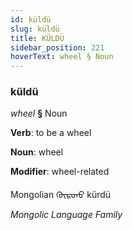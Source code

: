```yaml
---
id: küldü
slug: küldü
title: KÜLDÜ
sidebar_position: 221
hoverText: wheel § Noun
---
```


### küldü

*wheel* **§** Noun

**Verb**: to be a wheel

**Noun**: wheel

**Modifier**: wheel-related

Mongolian ᠬᠦᠷᠳᠦ kürdü 

*Mongolic Language Family*